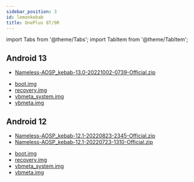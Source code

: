 ```yaml
---
sidebar_position: 3
id: lemonkebab
title: OnePlus 8T/9R
---
```


import Tabs from '@theme/Tabs'; import TabItem from '@theme/TabItem';

## Android 13

<Tabs>
  <TabItem value="builds" label="Builds" default>
    <ul>
      <li>
        <a href="https://sourceforge.net/projects/nameless-aosp/files/kebab/Nameless-AOSP_kebab-13.0-20221002-0739-Official.zip/download">Nameless-AOSP_kebab-13.0-20221002-0739-Official.zip</a>
      </li>
    </ul>
  </TabItem>
  <TabItem value="images" label="Images">
     <ul>
      <li>
        <a href="https://sourceforge.net/projects/nameless-aosp/files/kebab/imgs_13/boot.img/download">boot.img</a>
      </li>
      <li>
        <a href="https://sourceforge.net/projects/nameless-aosp/files/kebab/imgs_13/recovery.img/download">recovery.img</a>
      </li>
      <li>
        <a href="https://sourceforge.net/projects/nameless-aosp/files/kebab/imgs_13/vbmeta_system.img/download">vbmeta_system.img</a>
      </li>
      <li>
        <a href="https://sourceforge.net/projects/nameless-aosp/files/kebab/imgs_13/vbmeta.img/download">vbmeta.img</a>
      </li>
    </ul>
  </TabItem>
</Tabs>

## Android 12

<Tabs>
  <TabItem value="builds" label="Builds" default>
    <ul>
      <li>
        <a href="https://sourceforge.net/projects/nameless-aosp/files/kebab/Nameless-AOSP_kebab-12.1-20220823-2345-Official.zip/download">Nameless-AOSP_kebab-12.1-20220823-2345-Official.zip</a>
      </li>
       <li>
        <a href="https://sourceforge.net/projects/nameless-aosp/files/kebab/Nameless-AOSP_kebab-12.1-20220723-1310-Official.zip/download">Nameless-AOSP_kebab-12.1-20220723-1310-Official.zip</a>
      </li>
    </ul>
  </TabItem>
  <TabItem value="images" label="Images">
     <ul>
      <li>
        <a href="https://sourceforge.net/projects/nameless-aosp/files/kebab/imgs_12.1/boot.img/download">boot.img</a>
      </li>
      <li>
        <a href="https://sourceforge.net/projects/nameless-aosp/files/kebab/imgs_12.1/recovery.img/download">recovery.img</a>
      </li>
      <li>
        <a href="https://sourceforge.net/projects/nameless-aosp/files/kebab/imgs_12.1/vbmeta_system.img/download">vbmeta_system.img</a>
      </li>
      <li>
        <a href="https://sourceforge.net/projects/nameless-aosp/files/kebab/imgs_12.1/vbmeta.img/download">vbmeta.img</a>
      </li>
    </ul>
  </TabItem>
</Tabs>

